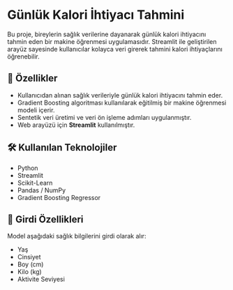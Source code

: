 # Günlük Kalori İhtiyacı Tahmini

Bu proje, bireylerin sağlık verilerine dayanarak günlük kalori ihtiyacını tahmin eden bir makine öğrenmesi uygulamasıdır. Streamlit ile geliştirilen arayüz sayesinde kullanıcılar kolayca veri girerek tahmini kalori ihtiyaçlarını öğrenebilir.

## 🚀 Özellikler

- Kullanıcıdan alınan sağlık verileriyle günlük kalori ihtiyacını tahmin eder.
- Gradient Boosting algoritması kullanılarak eğitilmiş bir makine öğrenmesi modeli içerir.
- Sentetik veri üretimi ve veri ön işleme adımları uygulanmıştır.
- Web arayüzü için **Streamlit** kullanılmıştır.

## 🛠 Kullanılan Teknolojiler

- Python
- Streamlit
- Scikit-Learn
- Pandas / NumPy
- Gradient Boosting Regressor

## 🧪 Girdi Özellikleri

Model aşağıdaki sağlık bilgilerini girdi olarak alır:

- Yaş
- Cinsiyet
- Boy (cm)
- Kilo (kg)
- Aktivite Seviyesi

